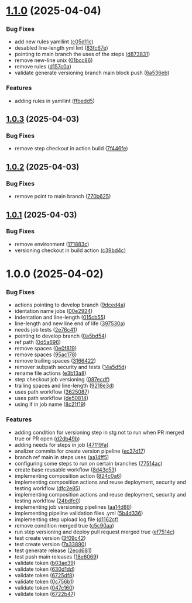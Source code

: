 # [1.1.0](https://github.com/rafaelrochasantos/poc-centralize-workflow/compare/v1.0.3...v1.1.0) (2025-04-04)


### Bug Fixes

* add new rules yamllint ([c05d11c](https://github.com/rafaelrochasantos/poc-centralize-workflow/commit/c05d11c675cbfa406b428f8b16554744ef8369a5))
* desabled line-length yml lint ([83fc67e](https://github.com/rafaelrochasantos/poc-centralize-workflow/commit/83fc67e3812572635be59082bcc3701904fe9b1b))
* pointing to main branch the uses of the steps ([d873831](https://github.com/rafaelrochasantos/poc-centralize-workflow/commit/d8738319b4d69fa923b42f924f39113429b856e6))
* remove new-line unix ([01bcc86](https://github.com/rafaelrochasantos/poc-centralize-workflow/commit/01bcc86c111e2413d57101a3556d65d496856126))
* remove rules ([d157c0a](https://github.com/rafaelrochasantos/poc-centralize-workflow/commit/d157c0a023b1cdacf4f99119bcec64c9006a21b4))
* validate generate versioning branch main block push ([6a536eb](https://github.com/rafaelrochasantos/poc-centralize-workflow/commit/6a536ebb775d57f68d04ccfe2cf95c332947d2b6))


### Features

* adding rules in yamllint ([ffbedd5](https://github.com/rafaelrochasantos/poc-centralize-workflow/commit/ffbedd57ceb1446e93ff0b7826d3bbfaf3de0f8e))

## [1.0.3](https://github.com/rafaelrochasantos/poc-centralize-workflow/compare/v1.0.2...v1.0.3) (2025-04-03)


### Bug Fixes

* remove step checkout in action build ([7f446fe](https://github.com/rafaelrochasantos/poc-centralize-workflow/commit/7f446fe58a94252e99c68dc77f98e2e45d62dc99))

## [1.0.2](https://github.com/rafaelrochasantos/poc-centralize-workflow/compare/v1.0.1...v1.0.2) (2025-04-03)


### Bug Fixes

* remove point to main branch ([770b625](https://github.com/rafaelrochasantos/poc-centralize-workflow/commit/770b62557588b0fb20d9cee559250afabbb6dc58))

## [1.0.1](https://github.com/rafaelrochasantos/poc-centralize-workflow/compare/v1.0.0...v1.0.1) (2025-04-03)


### Bug Fixes

* remove environment ([171883c](https://github.com/rafaelrochasantos/poc-centralize-workflow/commit/171883c552a836d426200f18dbe9aa488b72909d))
* versioning checkout in build action ([c39bd4c](https://github.com/rafaelrochasantos/poc-centralize-workflow/commit/c39bd4cd4ce9ab4faca0f68a4a1c943f8282d5b5))

# 1.0.0 (2025-04-02)


### Bug Fixes

* actions pointing to develop branch ([9dced4a](https://github.com/rafaelrochasantos/poc-centralize-workflow/commit/9dced4ad66e75052ae5f536bd1c705327dcd77b6))
* identation name jobs ([00e2924](https://github.com/rafaelrochasantos/poc-centralize-workflow/commit/00e292463050c5df52801e4cc0d15b1622f80176))
* indentation and line-length ([015cb55](https://github.com/rafaelrochasantos/poc-centralize-workflow/commit/015cb552aedd79f11196833ae6953ed1ca952fe8))
* line-length and new line end of life ([397530a](https://github.com/rafaelrochasantos/poc-centralize-workflow/commit/397530ad35a6070d8ec6da833a617f8f125cac6d))
* needs job tests ([2e76c41](https://github.com/rafaelrochasantos/poc-centralize-workflow/commit/2e76c417fea4a3178c064bbcf71d4debb839e986))
* pointing to develop branch ([0a5bd54](https://github.com/rafaelrochasantos/poc-centralize-workflow/commit/0a5bd54ddffd5ac2150ed3e9fcf258cf06089a33))
* ref path ([0d5a696](https://github.com/rafaelrochasantos/poc-centralize-workflow/commit/0d5a6968345bdd30f200d317e0f599a0e25cb50e))
* remove spaces ([0e0f819](https://github.com/rafaelrochasantos/poc-centralize-workflow/commit/0e0f819d99337f82b486b4047fa9143111d0d41a))
* remove spaces ([95ac178](https://github.com/rafaelrochasantos/poc-centralize-workflow/commit/95ac1789eb221b9f589be2a2cea70c94b7c1c704))
* remove trailing spaces ([3166422](https://github.com/rafaelrochasantos/poc-centralize-workflow/commit/3166422792e0775bacf608ad29fd7812460f1399))
* remover subpath security and tests ([14a5d5d](https://github.com/rafaelrochasantos/poc-centralize-workflow/commit/14a5d5d5c4ca999d6b9208ce49ff9dcce5482281))
* rename file actions ([e3b13a8](https://github.com/rafaelrochasantos/poc-centralize-workflow/commit/e3b13a8fef3c81415fb3b1c5fd7ec8d164b0b303))
* step checkout job versioning ([087ecdf](https://github.com/rafaelrochasantos/poc-centralize-workflow/commit/087ecdf1bd380a6527070bcfce40ad50519ab94f))
* trailing spaces and line-length ([9218e3d](https://github.com/rafaelrochasantos/poc-centralize-workflow/commit/9218e3d902393edfa94b03997fc9016df392a7ed))
* uses path workflow ([3625087](https://github.com/rafaelrochasantos/poc-centralize-workflow/commit/3625087b81fb46b35ec96a5e4a00891ab6686361))
* uses path workflow ([de50814](https://github.com/rafaelrochasantos/poc-centralize-workflow/commit/de5081410d13891069c877b12f4219b0e30c985b))
* using if in job name ([8c21f19](https://github.com/rafaelrochasantos/poc-centralize-workflow/commit/8c21f193f53812840d5c516eaa9bb92dca1d801d))


### Features

* adding condition for versioning step in stg not to run when PR merged true or PR open ([d2db49b](https://github.com/rafaelrochasantos/poc-centralize-workflow/commit/d2db49bfc6f3590d171e5d6978cc2a95d3357664))
* adding needs for steps in job ([47119fa](https://github.com/rafaelrochasantos/poc-centralize-workflow/commit/47119facf4d3757f7bd0a6403aed025d04075043))
* analizer commits for create version pipeline ([ec37d17](https://github.com/rafaelrochasantos/poc-centralize-workflow/commit/ec37d176399ed2a25b71a0dfcb7aef8bc12d0c0c))
* branch ref main in steps uses ([aa14ff5](https://github.com/rafaelrochasantos/poc-centralize-workflow/commit/aa14ff5220d6a4eb597b2e440f5b4fa771788bcf))
* configuring some steps to run on certain branches ([77514ac](https://github.com/rafaelrochasantos/poc-centralize-workflow/commit/77514ace05fb018900ad23121951686e65b0de93))
* create base reusable workflow ([8d43c53](https://github.com/rafaelrochasantos/poc-centralize-workflow/commit/8d43c5368e8b7fe7d8077203f12cb91070b1bf47))
* implementing composition action ([824c0a6](https://github.com/rafaelrochasantos/poc-centralize-workflow/commit/824c0a6938f8dcdb1b70375df302a557ffd13f8a))
* implementing composition actions and reuse deployment, security and testing workflow ([dfc2e85](https://github.com/rafaelrochasantos/poc-centralize-workflow/commit/dfc2e85040cf13fd8167eec872279f627dc6daa3))
* implementing composition actions and reuse deployment, security and testing workflow ([24bdfc0](https://github.com/rafaelrochasantos/poc-centralize-workflow/commit/24bdfc0618e39753bd8b24b7293a8aea87dc5eba))
* implementing job versioning pipelines ([aa14d88](https://github.com/rafaelrochasantos/poc-centralize-workflow/commit/aa14d88ccaf6420c2955c95ee95d8641bd6339d0))
* implementing pipeline validation files .yml ([5b4d336](https://github.com/rafaelrochasantos/poc-centralize-workflow/commit/5b4d3360ab288b7c6a2ca91269999d91c72e7dfc))
* implementing step upload log file ([d1162cf](https://github.com/rafaelrochasantos/poc-centralize-workflow/commit/d1162cfed61d024051682db4a3a46a80ff2c4891))
* remove condition merged true ([c5c90aa](https://github.com/rafaelrochasantos/poc-centralize-workflow/commit/c5c90aac5959f604fb3ecfd8d25d7d148962d1f0))
* run step versioning and deploy pull request merged true ([ef7514c](https://github.com/rafaelrochasantos/poc-centralize-workflow/commit/ef7514c19a2cfd6b0becbc18ef742cef2aad3fa4))
* test create version ([3f09c42](https://github.com/rafaelrochasantos/poc-centralize-workflow/commit/3f09c42030de890c67e74e5c348c1fcd0ba8c9c2))
* test create version ([7a33890](https://github.com/rafaelrochasantos/poc-centralize-workflow/commit/7a3389037e264815e3b15d7166a5f58e31ea85e3))
* test generate release ([2ecd681](https://github.com/rafaelrochasantos/poc-centralize-workflow/commit/2ecd6814c8c62fea12853a2e6b5c16550fcae5cb))
* test push main releases ([18e6069](https://github.com/rafaelrochasantos/poc-centralize-workflow/commit/18e6069fd7cef94145c63bdaafe72a83d9863083))
* validate token ([b03ae39](https://github.com/rafaelrochasantos/poc-centralize-workflow/commit/b03ae395a8bcedde83a44aab674550eb446c6905))
* validate token ([630d1dd](https://github.com/rafaelrochasantos/poc-centralize-workflow/commit/630d1ddc59459c57c59b20f7d91265305fffe0f8))
* validate token ([6725df8](https://github.com/rafaelrochasantos/poc-centralize-workflow/commit/6725df89feae3e99c4b1b5ef854809a54b8f5aba))
* validate token ([0c756b1](https://github.com/rafaelrochasantos/poc-centralize-workflow/commit/0c756b1f66b9edbdc7900b3895d96522f30d1a3f))
* validate token ([047c160](https://github.com/rafaelrochasantos/poc-centralize-workflow/commit/047c160981646b3666b6f59c76f618ddd530813d))
* validate token ([6722b47](https://github.com/rafaelrochasantos/poc-centralize-workflow/commit/6722b479dac08dc7036bba1ed22a9dff1b0a0fd6))
